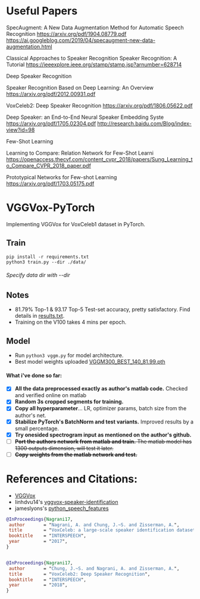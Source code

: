 
# Useful Papers
SpecAugment: A New Data Augmentation Method for Automatic Speech Recognition
https://arxiv.org/pdf/1904.08779.pdf 
https://ai.googleblog.com/2019/04/specaugment-new-data-augmentation.html


Classical Approaches to Speaker Recognition
Speaker Recognition: A Tutorial
https://ieeexplore.ieee.org/stamp/stamp.jsp?arnumber=628714


Deep Speaker Recognition

Speaker Recognition Based on Deep Learning: An Overview
https://arxiv.org/pdf/2012.00931.pdf

VoxCeleb2: Deep Speaker Recognition
https://arxiv.org/pdf/1806.05622.pdf

Deep Speaker: an End-to-End Neural Speaker Embedding Syste
https://arxiv.org/pdf/1705.02304.pdf
http://research.baidu.com/Blog/index-view?id=98

Few-Shot Learning

Learning to Compare: Relation Network for Few-Shot Learni
https://openaccess.thecvf.com/content_cvpr_2018/papers/Sung_Learning_to_Compare_CVPR_2018_paper.pdf

Prototypical Networks for Few-shot Learning
https://arxiv.org/pdf/1703.05175.pdf


# VGGVox-PyTorch
Implementing VGGVox for VoxCeleb1 dataset in PyTorch.

## Train

```
pip install -r requirements.txt
python3 train.py --dir ./data/
```

###### Specify data dir with --dir

## Notes
- 81.79% Top-1 & 93.17 Top-5 Test-set accuracy, pretty satisfactory. Find details in [results.txt](results.txt).
- Training on the V100 takes 4 mins per epoch.

## Model
- Run `python3 vggm.py` for model architecture.
- Best model weights uploaded [VGGM300_BEST_140_81.99.pth](models/VGGM300_BEST_140_81.99.pth)

#### What i've done so far:
 - [x] **All the data preprocessed exactly as author's matlab code.** Checked and verified online on matlab
 - [x] **Random 3s cropped segments for training.**
 - [x] **Copy all hyperparameter**... LR, optimizer params, batch size from the author's net.
 - [x] **Stabilize PyTorch's BatchNorm and test variants.** Improved results by a small percentage.
 - [x] **Try onesided spectrogram input as mentioned on the author's github.**
 - [ ] ~~**Port the authors network from matlab and train.** The matlab model has 1300 outputs dimension, will test it later.~~
 - [ ] ~~**Copy weights from the matlab network and test.**~~

# References and Citations:

 - [VGGVox](https://github.com/a-nagrani/VGGVox)
 - linhdvu14's [vggvox-speaker-identification](https://github.com/linhdvu14/vggvox-speaker-identification)
 - jameslyons's [python_speech_features](https://github.com/jameslyons/python_speech_features)
 
 ```bibtex
@InProceedings{Nagrani17,
  author       = "Nagrani, A. and Chung, J.~S. and Zisserman, A.",
  title        = "VoxCeleb: a large-scale speaker identification dataset",
  booktitle    = "INTERSPEECH",
  year         = "2017",
}


@InProceedings{Nagrani17,
  author       = "Chung, J.~S. and Nagrani, A. and Zisserman, A.",
  title        = "VoxCeleb2: Deep Speaker Recognition",
  booktitle    = "INTERSPEECH",
  year         = "2018",
}
```

